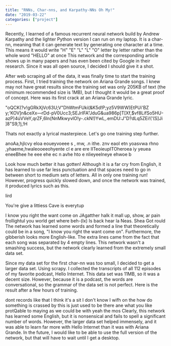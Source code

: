 ```yaml
---
title: "RNNs, Char-nns, and Karpathy-NNs Oh My!"
date: "2019-03-22"
categories: ["project"]
---
```


Recently, I learned of a famous recurrent neural network build by Andrew Karpathy and the lighter Python version I can run on my laptop. It is a char-nn, meaning that it can generate text by generating one character at a time. This means it would write "H" "E" "L" "L" "O" letter by letter rather than the whole word "HELLO" at once This network and the corresponding article shows up in many papers and has even been cited by Google in their research.  Since it was all open source, I decided I should give it a shot.

After web scraping all of the data, it was finally time to start the training process. First, I tried training the network on Ariana Grande songs. I knew may not have great results since the training set was only 205KB of text (the minimum recommended size is 1MB), but I thought it would be a great proof of concept. Here was its first crack at an Ariana Grande lyric.

"oQCK(?v!gGRkXjVc63U;V"DhWtmFUkí(&K5d!P;yz5V9WW)EtPUi'BZ y;’KOV]n&ceXx—rDd-pV0Ucc3;SEJrIFA"JduG&ua986p]T\[Xf,$vf8LifSo5HU-azP)4úVVeY,qrZF,6In(NnMkwyvIO!y-.ckN!)YwL,.emDU:J"D?dLq5ZEi!(’(S]Ji
]8"S9,?j,!H 

Thats not exactly a lyrical masterpiece. Let's go one training step further.

anoAa,hjIcvy eloa eoueyvoeee  s
, mw,  .n ithe. 
znv
eaoI etn yoasvwa   rhno ,yhaeme,hwaIeooeeohyente cl e are ere IITeoieupITOheroea iy yeuea eneeBhee he eee
ehe
ec n avhe
hto e nIieyeelneye ehwoe b 

Look how much better it has gotten! Although it is a far cry from English, it has learned to use far less punctuation and that spaces need to go in between short to medium sets of letters. All in only one training run! However, progress quickly slowed down, and once the network was trained, it produced lyrics such as this.

lird


You're give a littiess
Cave is everytup

I know you right the want come on
JAgatther halk it mall up, show, ar pain frollightul you world get where beh-(Ix)
Is back hear la
Neas.
Shea
Got rould 
The network has learned some words and formed a line that theoretically could be in a song, "I know you right the want come on". Furthermore, the gibberish looks more English-like. The extra lines came from the fact that each song was separated by 4 empty lines. This network wasn't a smashing success, but the network clearly learned from the extremely small data set.

Since my data set for the first char-nn was too small, I decided to get a larger data set. Using scrapy. I collected the transcripts of all 112 episodes of my favorite podcast, Hello Internet.  This data set was 11MB, so it was a decent size. However, because it is a podcast, the words are conversational, so the grammar of the data set is not perfect. Here is the result after a few hours of training.

dont records like that I think it's a sit I don't know I wifh on the how do something is crassed by this is just used to be there ane what you like protQable to maying as we could be with yeah the mos
Clearly, this network has learned some English, but it is nonsensical and  fails to spell a significant number of words. However, the larger data set helped immensely, and it was able to learn far more with Hello Internet than it was with Ariana Grande. In the future, I would like to be able to use the full version of the network, but that will have to wait until I get a desktop.